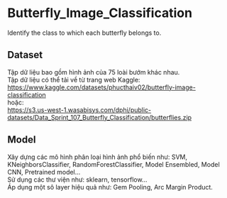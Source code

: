# Butterfly_Image_Classification
Identify the class to which each butterfly belongs to. 
## Dataset
Tập dữ liệu bao gồm hình ảnh của 75 loài bướm khác nhau.<br>
Tập dữ liệu có thể tải về từ trang web Kaggle:<br>
 https://www.kaggle.com/datasets/phucthaiv02/butterfly-image-classification<br>
hoặc:<br>
 https://s3.us-west-1.wasabisys.com/dphi/public-datasets/Data_Sprint_107_Butterfly_Classification/butterflies.zip
##  Model
Xây dựng các mô hình phân loại hình ảnh phổ biến như: SVM, KNeighborsClassifier, RandomForestClassifier, Model Ensembled, Model CNN, Pretrained model...<br>
Sử dụng các thư viện như: sklearn, tensorflow...<br>
Áp dụng một sô layer hiệu quả như: Gem Pooling, Arc Margin Product. 
